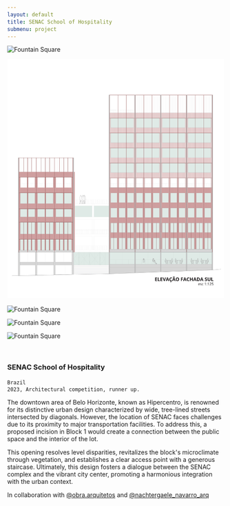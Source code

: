```yaml
---
layout: default
title: SENAC School of Hospitality
submenu: project
---
```


![Fountain Square](/works/senac-school-of-hospitality/01.jpg)

![Fountain Square](/works/senac-school-of-hospitality/02.jpg)

![Fountain Square](/works/senac-school-of-hospitality/03.jpg)

![Fountain Square](/works/senac-school-of-hospitality/04.jpg)

![Fountain Square](/works/senac-school-of-hospitality/05.jpg)


<br id="scr-to-here" />

### SENAC School of Hospitality

	Brazil
	2023, Architectural competition, runner up. 

The downtown area of Belo Horizonte, known as Hipercentro, is renowned for its distinctive urban design characterized by wide, tree-lined streets intersected by diagonals. However, the location of SENAC faces challenges due to its proximity to major transportation facilities. To address this, a proposed incision in Block 1 would create a connection between the public space and the interior of the lot.

This opening resolves level disparities, revitalizes the block's microclimate through vegetation, and establishes a clear access point with a generous staircase. Ultimately, this design fosters a dialogue between the SENAC complex and the vibrant city center, promoting a harmonious integration with the urban context.

In collaboration with [@obra.arquitetos](https://www.instagram.com/obra.arquitetos) and [@nachtergaele_navarro_arq](https://www.instagram.com/nachtergaele_navarro_arq)